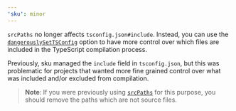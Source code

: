 ```yaml
---
'sku': minor
---
```


`srcPaths` no longer affects `tsconfig.json#include`. Instead, you can use the [`dangerouslySetTSConfig`][dangerous] option to have more control over which files are included in the TypeScript compilation process.

Previously, sku managed the `include` field in `tsconfig.json`, but this was problematic for projects that wanted more fine grained control over what was included and/or excluded from compilation.

> **Note**: If you were previously using [`srcPaths`][srcpaths] for this purpose, you should remove the paths which are not source files.

[dangerous]: https://seek-oss.github.io/sku/#/./docs/configuration?id=dangerouslysettsconfig
[srcpaths]: https://seek-oss.github.io/sku/#/./docs/configuration?id=srcpaths
